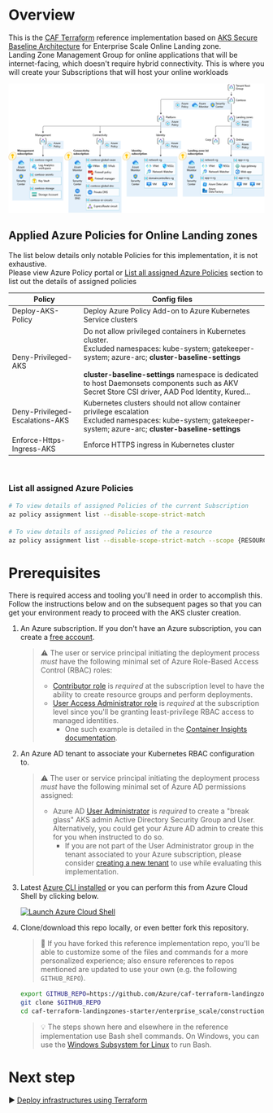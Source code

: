 # Overview


This is the [CAF Terraform](https://docs.microsoft.com/en-us/azure/cloud-adoption-framework/ready/landing-zone/terraform-landing-zone) reference implementation based on [AKS Secure Baseline Architecture](https://github.com/mspnp/aks-secure-baseline) for Enterprise Scale Online Landing zone.  
Landing Zone Management Group for online applications that will be internet-facing, which doesn't require hybrid connectivity. This is where you will create your Subscriptions that will host your online workloads

![network](pictures/ns-vwan.png)


## Applied Azure Policies for Online Landing zones
The list below details only notable Policies for this implementation, it is not exhaustive.  
Please view Azure Policy portal or [List all assigned Azure Policies](#list-all-assigned-azure-policies) section to list out the details of assigned policies

| Policy                                                                                              | Config files                                                 |
|-----------------------------------------------------------|------------------------------------------------------------|
| Deploy-AKS-Policy | Deploy Azure Policy Add-on to Azure Kubernetes Service clusters |
| Deny-Privileged-AKS | Do not allow privileged containers in Kubernetes cluster. <br /> Excluded namespaces: kube-system; gatekeeper-system; azure-arc; **cluster-baseline-settings** <br /> <br />  **cluster-baseline-settings** namespace is dedicated to host Daemonsets components such as AKV Secret Store CSI driver, AAD Pod Identity, Kured... |
| Deny-Privileged-Escalations-AKS | Kubernetes clusters should not allow container privilege escalation <br /> Excluded namespaces: kube-system; gatekeeper-system; azure-arc; **cluster-baseline-settings**|
| Enforce-Https-Ingress-AKS | Enforce HTTPS ingress in Kubernetes cluster |

<br />

### List all assigned Azure Policies

```Bash
# To view details of assigned Policies of the current Subscription
az policy assignment list --disable-scope-strict-match

# To view details of assigned Policies of the a resource
az policy assignment list --disable-scope-strict-match --scope {RESOURCEID} 
```

# Prerequisites

There is required access and tooling you'll need in order to accomplish this. Follow the instructions below and on the subsequent pages so that you can get your environment ready to proceed with the AKS cluster creation.

1. An Azure subscription. If you don't have an Azure subscription, you can create a [free account](https://azure.microsoft.com/free).

   > :warning: The user or service principal initiating the deployment process _must_ have the following minimal set of Azure Role-Based Access Control (RBAC) roles:
   >
   > * [Contributor role](https://docs.microsoft.com/azure/role-based-access-control/built-in-roles#contributor) is _required_ at the subscription level to have the ability to create resource groups and perform deployments.
   > * [User Access Administrator role](https://docs.microsoft.com/azure/role-based-access-control/built-in-roles#user-access-administrator) is _required_ at the subscription level since you'll be granting least-privilege RBAC access to managed identities.
   >   * One such example is detailed in the [Container Insights documentation](https://docs.microsoft.com/azure/azure-monitor/insights/container-insights-troubleshoot#authorization-error-during-onboarding-or-update-operation).

1. An Azure AD tenant to associate your Kubernetes RBAC configuration to.

   > :warning: The user or service principal initiating the deployment process _must_ have the following minimal set of Azure AD permissions assigned:
   >
   > * Azure AD [User Administrator](https://docs.microsoft.com/azure/active-directory/users-groups-roles/directory-assign-admin-roles#user-administrator-permissions) is _required_ to create a "break glass" AKS admin Active Directory Security Group and User. Alternatively, you could get your Azure AD admin to create this for you when instructed to do so.
   >   * If you are not part of the User Administrator group in the tenant associated to your Azure subscription, please consider [creating a new tenant](https://docs.microsoft.com/azure/active-directory/fundamentals/active-directory-access-create-new-tenant#create-a-new-tenant-for-your-organization) to use while evaluating this implementation.

1. Latest [Azure CLI installed](https://docs.microsoft.com/cli/azure/install-azure-cli?view=azure-cli-latest) or you can perform this from Azure Cloud Shell by clicking below.

   [![Launch Azure Cloud Shell](https://docs.microsoft.com/azure/includes/media/cloud-shell-try-it/launchcloudshell.png)](https://shell.azure.com)

1. Clone/download this repo locally, or even better fork this repository.

   > :twisted_rightwards_arrows: If you have forked this reference implementation repo, you'll be able to customize some of the files and commands for a more personalized experience; also ensure references to repos mentioned are updated to use your own (e.g. the following `GITHUB_REPO`).

   ```bash
   export GITHUB_REPO=https://github.com/Azure/caf-terraform-landingzones-starter.git
   git clone $GITHUB_REPO
   cd caf-terraform-landingzones-starter/enterprise_scale/construction_sets/aks/online/aks_secure_baseline
   ```

   > :bulb: The steps shown here and elsewhere in the reference implementation use Bash shell commands. On Windows, you can use the [Windows Subsystem for Linux](https://docs.microsoft.com/windows/wsl/about#what-is-wsl-2) to run Bash.


# Next step

:arrow_forward: [Deploy infrastructures using Terraform](./01-terraform.md)
